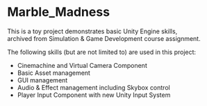 # Marble_Madness

This is a toy project demonstrates basic Unity Engine skills,<br>
archived from Simulation & Game Development course assignment.

The following skills (but are not limited to) are used in this project:
- Cinemachine and Virtual Camera Component
- Basic Asset management
- GUI management
- Audio & Effect management including Skybox control
- Player Input Component with new Unity Input System
 
